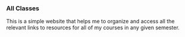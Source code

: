 ### All Classes
This is a simple website that helps me to organize and access all the relevant links to resources for all of my courses in any given semester.
